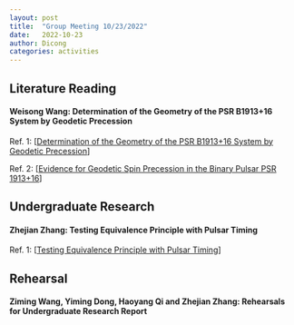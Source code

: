 ```yaml
---
layout: post
title:  "Group Meeting 10/23/2022"
date:   2022-10-23
author: Dicong
categories: activities
---
```


## Literature Reading

####  Weisong Wang: Determination of the Geometry of the PSR B1913+16 System by Geodetic Precession
 
Ref. 1: [[Determination of the Geometry of the PSR B1913+16 System by Geodetic Precession](https://iopscience.iop.org/article/10.1086/306535)]

Ref. 2: [[Evidence for Geodetic Spin Precession in the Binary Pulsar PSR 1913+16](https://ui.adsabs.harvard.edu/abs/1989ApJ...347.1030W/abstract)]

## Undergraduate Research

#### Zhejian Zhang: Testing Equivalence Principle with Pulsar Timing

Ref. 1: [[Testing Equivalence Principle with Pulsar Timing](https://iopscience.iop.org/article/10.1088/0264-9381/33/3/035012)]


## Rehearsal

#### Ziming Wang, Yiming Dong, Haoyang Qi and Zhejian Zhang: Rehearsals for Undergraduate Research Report

